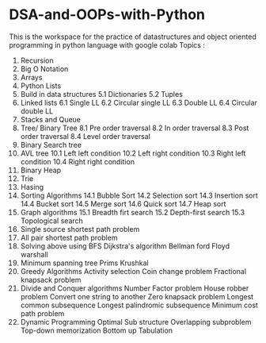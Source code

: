 # DSA-and-OOPs-with-Python
This is the workspace for the practice of datastructures  and object oriented programming in python language with google colab
Topics :
1. Recursion
2. Big O Notation
3. Arrays
4. Python Lists
5. Build in data structures 
   5.1 Dictionaries 
   5.2 Tuples
6. Linked lists
  6.1 Single LL
  6.2 Circular single LL
  6.3 Double LL
  6.4 Circular double LL
7. Stacks and Queue
8. Tree/ Binary Tree
  8.1 Pre order traversal
  8.2 In order traversal
  8.3 Post order traversal
  8.4 Level order traversal
9. Binary Search tree
10. AVL tree
  10.1 Left left condition
  10.2 Left right condition
  10.3 Right left condition
  10.4 Right right condition
11. Binary Heap
12. Trie
13. Hasing 
14. Sorting Algorithms
  14.1 Bubble Sort
  14.2 Selection sort
  14.3 Insertion sort
  14.4 Bucket sort
  14.5 Merge sort
  14.6 Quick sort
  14.7 Heap sort
15. Graph algorithms
  15.1 Breadth firt search
  15.2 Depth-first search
  15.3 Topological search
16. Single source shortest path problem
17. All pair shortest path problem
18. Solving above using 
    BFS
    Dijkstra's algorithm
    Bellman ford
    Floyd warshall
19. Minimum spanning tree 
    Prims
    Krushkal
20. Greedy Algorithms 
    Activity selection
    Coin change problem
    Fractional knapsack problem
21. Divide and Conquer algorithms
    Number Factor problem
    House robber problem
    Convert one string to another
    Zero knapsack problem
    Longest common subsequence
    Longest palindromic subsequence
    Minimum cost path problem
22. Dynamic Programming
    Optimal Sub structure
    Overlapping subproblem
    Top-down memorization
    Bottom up Tabulation
